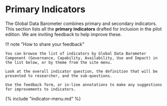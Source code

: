 # Primary Indicators

The Global Data Barometer combines primary and secondary indicators. This section lists all the **primary indicators** drafted for inclusion in the pilot edition. We are inviting feedback to help improve these.

!!! note "How to share your feedback"

    You can browse the list of indicators by Global Data Barometer Component (Governance, Capability, Availability, Use and Impact) in the list below, or by theme from the site menu.
    
    Look at the overall indicator question, the definition that will be presented to researcher, and the sub-questions.
    
    Use the feedback form, or in-line annotations to make any suggestions for improvements to indicators.

{% include "indicator-menu.md" %}